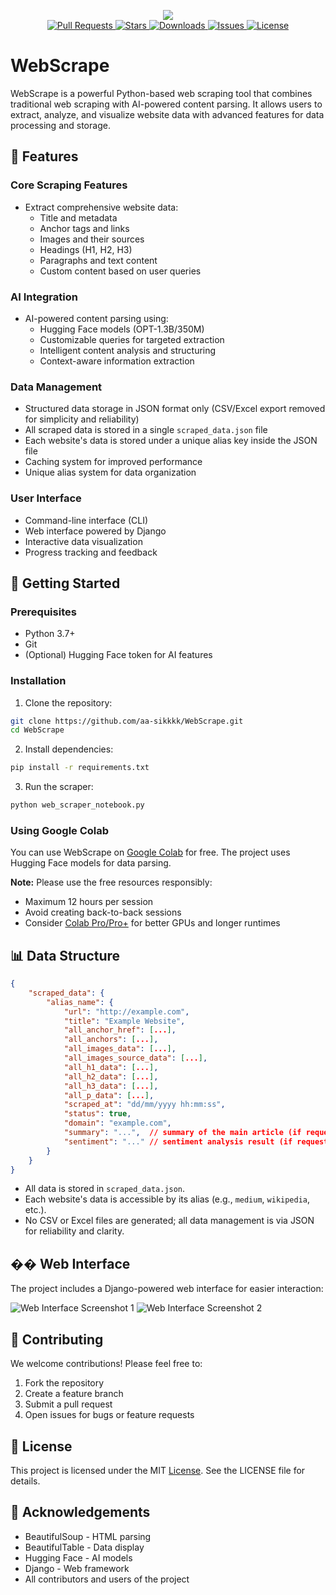 <p align="center">
   <img  src="https://github.com/user-attachments/assets/da6e866b-fab6-435c-b860-aed5c13b8984"/>
   </br>
   <a href="https://github.com/aa-sikkkk/WebScrape/pulls">
       <img src="https://img.shields.io/github/issues-pr/aa-sikkkk/WebScrape" alt="Pull Requests"/>
   </a>
   <a href="https://github.com/aa-sikkkk/WebScrape/stargazers">
       <img src="https://img.shields.io/github/stars/aa-sikkkk/WebScrape" alt="Stars"/>
   </a>
   <a href="https://github.com/aa-sikkkk/WebScrape/releases">
       <img src="https://img.shields.io/github/downloads/aa-sikkkk/WebScrape/total" alt="Downloads"/>
   </a>
   <a href="https://github.com/aa-sikkkk/WebScrape/issues">
       <img src="https://img.shields.io/github/issues/aa-sikkkk/WebScrape" alt="Issues"/>
   </a>
   <a href="https://github.com/aa-sikkkk/WebScrape/blob/main/LICENSE">
       <img src="https://img.shields.io/github/license/aa-sikkkk/WebScrape" alt="License"/>
   </a>
</p>

# WebScrape

WebScrape is a powerful Python-based web scraping tool that combines traditional web scraping with AI-powered content parsing. It allows users to extract, analyze, and visualize website data with advanced features for data processing and storage.

## 🌟 Features

### Core Scraping Features
- Extract comprehensive website data:
  - Title and metadata
  - Anchor tags and links
  - Images and their sources
  - Headings (H1, H2, H3)
  - Paragraphs and text content
  - Custom content based on user queries

### AI Integration
- AI-powered content parsing using:
  - Hugging Face models (OPT-1.3B/350M)
  - Customizable queries for targeted extraction
  - Intelligent content analysis and structuring
  - Context-aware information extraction

### Data Management
- Structured data storage in JSON format only (CSV/Excel export removed for simplicity and reliability)
- All scraped data is stored in a single `scraped_data.json` file
- Each website's data is stored under a unique alias key inside the JSON file
- Caching system for improved performance
- Unique alias system for data organization

### User Interface
- Command-line interface (CLI)
- Web interface powered by Django
- Interactive data visualization
- Progress tracking and feedback

## 🚀 Getting Started

### Prerequisites
- Python 3.7+
- Git
- (Optional) Hugging Face token for AI features

### Installation

1. Clone the repository:
```bash
git clone https://github.com/aa-sikkkk/WebScrape.git
cd WebScrape
```

2. Install dependencies:
```bash
pip install -r requirements.txt
```

3. Run the scraper:
```bash
python web_scraper_notebook.py
```

### Using Google Colab
You can use WebScrape on [Google Colab](https://colab.research.google.com/drive/1t03WODhStp3oYeFthi4r9gZuNXCR31lE?usp=sharing) for free. The project uses Hugging Face models for data parsing.

**Note:** Please use the free resources responsibly:
- Maximum 12 hours per session
- Avoid creating back-to-back sessions
- Consider [Colab Pro/Pro+](https://colab.research.google.com/signup/pricing) for better GPUs and longer runtimes

## 📊 Data Structure

```json
{
    "scraped_data": {
        "alias_name": {
            "url": "http://example.com",
            "title": "Example Website",
            "all_anchor_href": [...],
            "all_anchors": [...],
            "all_images_data": [...],
            "all_images_source_data": [...],
            "all_h1_data": [...],
            "all_h2_data": [...],
            "all_h3_data": [...],
            "all_p_data": [...],
            "scraped_at": "dd/mm/yyyy hh:mm:ss",
            "status": true,
            "domain": "example.com",
            "summary": "...",  // summary of the main article (if requested)
            "sentiment": "..." // sentiment analysis result (if requested)
        }
    }
}
```

- All data is stored in `scraped_data.json`.
- Each website's data is accessible by its alias (e.g., `medium`, `wikipedia`, etc.).
- No CSV or Excel files are generated; all data management is via JSON for reliability and clarity.

## �� Web Interface

The project includes a Django-powered web interface for easier interaction:

![Web Interface Screenshot 1](https://github.com/user-attachments/assets/389721fb-4a19-4c0c-9c90-e0dbab49c959)
![Web Interface Screenshot 2](https://github.com/user-attachments/assets/06ec5a10-7210-4e00-b9c3-5c8a749048b5)

## 🤝 Contributing

We welcome contributions! Please feel free to:
1. Fork the repository
2. Create a feature branch
3. Submit a pull request
4. Open issues for bugs or feature requests

## 📝 License

This project is licensed under the MIT [License](LICENSE). See the LICENSE file for details.

## 🙏 Acknowledgements

- BeautifulSoup - HTML parsing
- BeautifulTable - Data display
- Hugging Face - AI models
- Django - Web framework
- All contributors and users of the project
